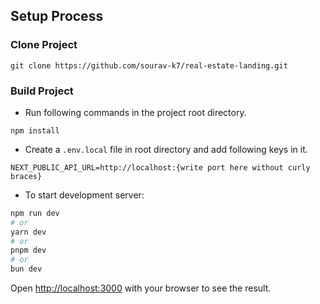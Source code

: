 ## Setup Process

### Clone Project

```
git clone https://github.com/sourav-k7/real-estate-landing.git
```

### Build Project

- Run following commands in the project root directory.

```
npm install
```

- Create a `.env.local` file in root directory and add following keys in it.

```
NEXT_PUBLIC_API_URL=http://localhost:{write port here without curly braces}
```

- To start development server:

```bash
npm run dev
# or
yarn dev
# or
pnpm dev
# or
bun dev
```

Open [http://localhost:3000](http://localhost:3000) with your browser to see the result.
